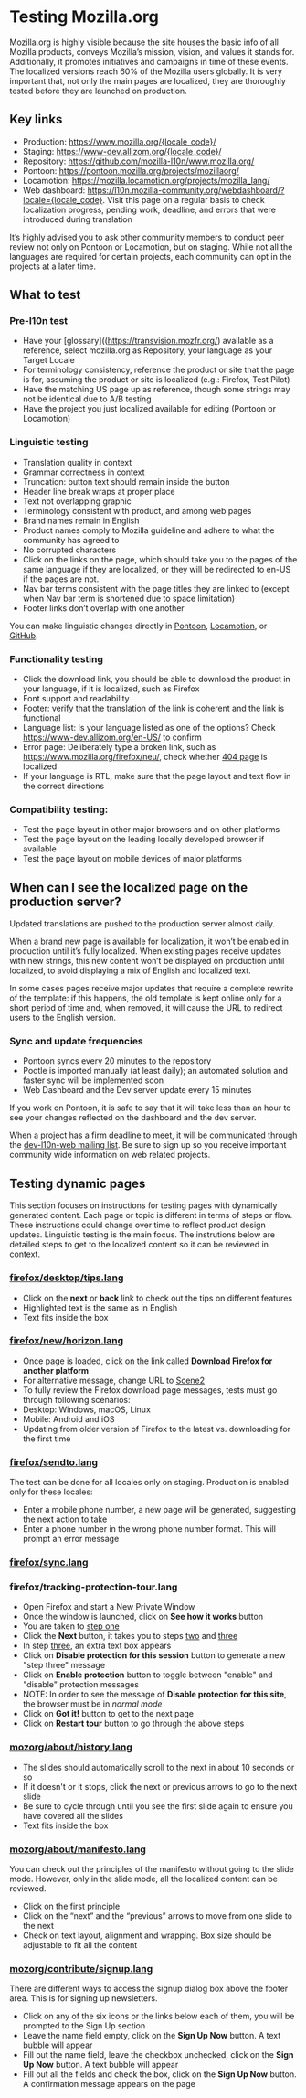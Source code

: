 # Testing Mozilla.org

Mozilla.org is highly visible because the site houses the basic info of all Mozilla products, conveys Mozilla’s mission, vision, and values it stands for. Additionally, it promotes initiatives and campaigns in time of these events. The localized versions reach 60% of the Mozilla users globally. It is very important that, not only the main pages are localized, they are thoroughly tested before they are launched on production.

## Key links
* Production: https://www.mozilla.org/{locale_code}/
* Staging: https://www-dev.allizom.org/{locale_code}/
* Repository: https://github.com/mozilla-l10n/www.mozilla.org/
* Pontoon: https://pontoon.mozilla.org/projects/mozillaorg/
* Locamotion: https://mozilla.locamotion.org/projects/mozilla_lang/
* Web dashboard: https://l10n.mozilla-community.org/webdashboard/?locale={locale_code}. Visit this page on a regular basis to check localization progress, pending work, deadline, and errors that were introduced during translation

It’s highly advised you to ask other community members to conduct peer review not only on Pontoon or Locamotion, but on staging. While not all the languages are required for certain projects, each community can opt in the projects at a later time.

## What to test

### Pre-l10n test
* Have your [glossary]((https://transvision.mozfr.org/) available as a reference, select mozilla.org as Repository, your language as your Target Locale
* For terminology consistency, reference the product or site that the page is for, assuming the product or site is localized (e.g.: Firefox, Test Pilot)
* Have the matching US page up as reference, though some strings may not be identical due to A/B testing
* Have the project you just localized available for editing (Pontoon or Locamotion)

### Linguistic testing
* Translation quality in context
* Grammar correctness in context
* Truncation: button text should remain inside the button
* Header line break wraps at proper place
* Text not overlapping graphic
* Terminology consistent with product, and among web pages
* Brand names remain in English
* Product names comply to Mozilla guideline and adhere to what the community has agreed to
* No corrupted characters
* Click on the links on the page, which should take you to the pages of the same language if they are localized, or they will be redirected to en-US if the pages are not.
* Nav bar terms consistent with the page titles they are linked to (except when Nav bar term is shortened due to space limitation)
* Footer links don’t overlap with one another

You can make linguistic changes directly in [Pontoon](https://pontoon.mozilla.org/projects/mozillaorg/), [Locamotion](https://mozilla.locamotion.org/projects/mozilla_lang/), or [GitHub](https://github.com/mozilla-l10n/www.mozilla.org/).

### Functionality testing
* Click the download link, you should be able to download the product in your language, if it is localized, such as Firefox
* Font support and readability
* Footer: verify that the translation of the link is coherent and the link is functional
* Language list: Is your language listed as one of the options? Check https://www-dev.allizom.org/en-US/ to confirm
* Error page: Deliberately type a broken link, such as https://www.mozilla.org/firefox/neu/, check whether [404 page](https://www-dev.allizom.org/404/) is localized
* If your language is RTL, make sure that the page layout and text flow in the correct directions

### Compatibility testing:
* Test the page layout in other major browsers and on other platforms
* Test the page layout on the leading locally developed browser if available
* Test the page layout on mobile devices of major platforms

## When can I see the localized page on the production server?

Updated translations are pushed to the production server almost daily.

When a brand new page is available for localization, it won’t be enabled in production until it’s fully localized. When existing pages receive updates with new strings, this new content won’t be displayed on production until localized, to avoid displaying a mix of English and localized text.

In some cases pages receive major updates that require a complete rewrite of the template: if this happens, the old template is kept online only for a short period of time and, when removed, it will cause the URL to redirect users to the English version.

### Sync and update frequencies
* Pontoon syncs every 20 minutes to the repository
* Pootle is imported manually (at least daily); an automated solution and faster sync will be implemented soon
* Web Dashboard and the Dev server update every 15 minutes

If you work on Pontoon, it is safe to say that it will take less than an hour to see your changes reflected on the dashboard and the dev server.

When a project has a firm deadline to meet, it will be communicated through the [dev-l10n-web mailing list](https://lists.mozilla.org/listinfo/dev-l10n-web). Be sure to sign up so you receive important community wide information on web related projects.

## Testing dynamic pages
This section focuses on instructions for testing pages with dynamically generated content. Each page or topic is different in terms of steps or flow. These instructions could change over time to reflect product design updates. Linguistic testing is the main focus. The instrutions below are detailed steps to get to the localized content so it can be reviewed in context.

### [firefox/desktop/tips.lang](https://www.mozilla.org/firefox/desktop/tips/)   
* Click on the **next** or **back** link to check out the tips on different features
* Highlighted text is the same as in English
* Text fits inside the box

### [firefox/new/horizon.lang](https://www.mozilla.org/firefox/new/)
* Once page is loaded, click on the link called **Download Firefox for another platform**
* For alternative message, change URL to [Scene2](https://www.mozilla.org/en-US/firefox/new/?scene=2)
* To fully review the Firefox download page messages, tests must go through following scenarios:
 * Desktop: Windows, macOS, Linux
 * Mobile: Android and iOS
 * Updating from older version of Firefox to the latest vs. downloading for the first time

### [firefox/sendto.lang](https://www-dev.allizom.org/styleguide/docs/send-to-device/)
The test can be done for all locales only on staging. Production is enabled only for these locales: 
* Enter a mobile phone number, a new page will be generated, suggesting the next action to take
* Enter a phone number in the wrong phone number format. This will prompt an error message

### [firefox/sync.lang](https://www.mozilla.org/firefox/sync/) 

### firefox/tracking-protection-tour.lang
* Open Firefox and start a New Private Window
* Once the window is launched, click on **See how it works** button
* You are taken to [step one](https://www.mozilla.org/en-US/firefox/51.0.1/tracking-protection/start/?step=1)
* Click the **Next** button, it takes you to steps [two](https://www.mozilla.org/en-US/firefox/51.0.1/tracking-protection/start/?step=2) and [three](https://www.mozilla.org/en-US/firefox/51.0.1/tracking-protection/start/?step=3)
* In step [three](https://www.mozilla.org/en-US/firefox/51.0.1/tracking-protection/start/?step=3), an extra text box appears 
* Click on **Disable protection for this session** button to generate a new "step three" message  
* Click on **Enable protection** button to toggle between "enable" and "disable" protection messages
 * NOTE: In order to see the message of **Disable protection for this site**, the browser must be in _normal mode_
* Click on **Got it!** button to get to the next page
* Click on **Restart tour** button to go through the above steps  


### [mozorg/about/history.lang](https://www.mozilla.org/about/history/)
* The slides should automatically scroll to the next in about 10 seconds or so 
* If it doesn't or it stops, click the next or previous arrows to go to the next slide
* Be sure to cycle through until you see the first slide again to ensure you have covered all the slides
* Text fits inside the box
 
### [mozorg/about/manifesto.lang](https://www.mozilla.org/about/manifesto/)
You can check out the principles of the manifesto without going to the slide mode. However, only in the slide mode, all the localized content can be reviewed.
* Click on the first principle
* Click on the “next” and the “previous” arrows to move from one slide to the next
* Check on text layout, alignment and wrapping. Box size should be adjustable to fit all the content

### [mozorg/contribute/signup.lang](https://www.mozilla.org/)
There are different ways to access the signup dialog box above the footer area. This is for signing up newsletters. 
* Click on any of the six icons or the links below each of them, you will be prompted to the Sign Up section
* Leave the name field empty, click on the **Sign Up Now** button. A text bubble will appear
* Fill out the name field, leave the checkbox unchecked, click on the **Sign Up Now** button. A text bubble will appear
* Fill out all the fields and check the box, click on the **Sign Up Now** button. A confirmation message appears on the page
